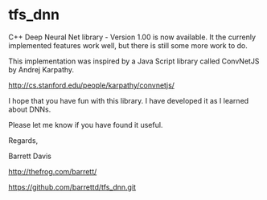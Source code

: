 # tfs_dnn
C++ Deep Neural Net library - Version 1.00 is now available.
It the currenly implemented features work well, but there is still some more work to do.



This implementation was inspired by a Java Script library called ConvNetJS by Andrej Karpathy.

http://cs.stanford.edu/people/karpathy/convnetjs/


I hope that you have fun with this library.  I have developed it as I learned about DNNs.

Please let me know if you have found it useful.

Regards,

Barrett Davis

http://thefrog.com/barrett/


https://github.com/barrettd/tfs_dnn.git




